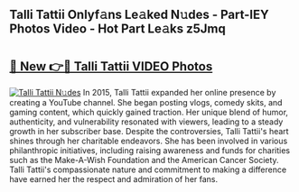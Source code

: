 ## Talli Tattii Onlyf𝚊ns Le𝚊ked N𝚞des - Part-IEY Photos Video - Hot Part Le𝚊ks z5Jmq

# <h2><a href="http://ab67613.deff.icu/?id=Talli+Tattii">🔗 New 👉🔴 Talli Tattii VIDEO Photos</a></h2>

[![Talli Tattii N𝚞des](https://i.imgur.com/rIISA9y.gif)](http://ab67613.deff.icu/?id=Talli+Tattii)
In 2015, Talli Tattii expanded her online presence by creating a YouTube channel. She began posting vlogs, comedy skits, and gaming content, which quickly gained traction. Her unique blend of humor, authenticity, and vulnerability resonated with viewers, leading to a steady growth in her subscriber base. Despite the controversies, Talli Tattii's heart shines through her charitable endeavors. She has been involved in various philanthropic initiatives, including raising awareness and funds for charities such as the Make-A-Wish Foundation and the American Cancer Society. Talli Tattii's compassionate nature and commitment to making a difference have earned her the respect and admiration of her fans.

